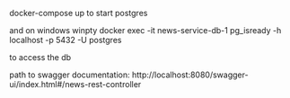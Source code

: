 
docker-compose up to start postgres

and on windows
winpty docker exec -it news-service-db-1 pg_isready -h localhost -p 5432 -U postgres


to access the db

path to swagger documentation: http://localhost:8080/swagger-ui/index.html#/news-rest-controller


